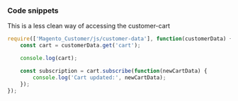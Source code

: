 ### Code snippets

This is a less clean way of accessing the customer-cart

```javascript
require(['Magento_Customer/js/customer-data'], function(customerData) {
    const cart = customerData.get('cart');

    console.log(cart);

    const subscription = cart.subscribe(function(newCartData) {
        console.log('Cart updated:', newCartData);
    });
});










